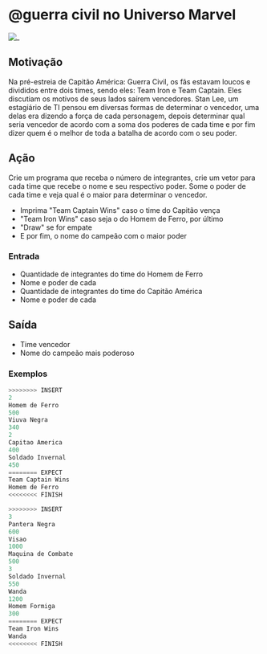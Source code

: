 # @guerra civil no Universo Marvel

![_](cover.jpg)

## Motivação

Na pré-estreia de Capitão América: Guerra Civil, os fãs estavam loucos e divididos entre dois times, sendo eles: Team Iron e Team Captain. Eles discutiam os motivos de seus lados saírem vencedores. Stan Lee, um estagiário de TI pensou em diversas formas de determinar o vencedor, uma delas era dizendo a força de cada personagem, depois determinar qual seria vencedor de acordo com a soma dos poderes de cada time e por fim dizer quem é o melhor de toda a batalha de acordo com o seu poder.

## Ação

Crie um programa que receba o número de integrantes, crie um vetor para cada time que recebe o nome e seu respectivo poder. Some o poder de cada time e veja qual é o maior para determinar o vencedor.

* Imprima "Team Captain Wins" caso o time do Capitão vença  
* "Team Iron Wins" caso seja o do Homem de Ferro, por último  
* "Draw" se for empate  
* E por fim, o nome do campeão com o maior poder

### Entrada

* Quantidade de integrantes do time do Homem de Ferro
* Nome e poder de cada
* Quantidade de integrantes do time do Capitão América
* Nome e poder de cada

## Saída

* Time vencedor
* Nome do campeão mais poderoso

### Exemplos

``` py
>>>>>>>> INSERT
2
Homem de Ferro
500
Viuva Negra
340
2
Capitao America
400
Soldado Invernal
450
======== EXPECT
Team Captain Wins
Homem de Ferro
<<<<<<<< FINISH
```

```py
>>>>>>>> INSERT
3
Pantera Negra
600
Visao
1000
Maquina de Combate
500
3
Soldado Invernal
550
Wanda
1200
Homem Formiga
300
======== EXPECT
Team Iron Wins
Wanda
<<<<<<<< FINISH
```
